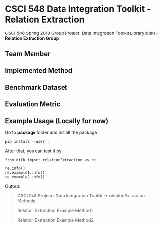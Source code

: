 # CSCI 548 Data Integration Toolkit - Relation Extraction
CSCI 548 Spring 2019 Group Project. Data Integration Toolkit Library(ditk) - **Relation Extraction Group**

## Team Member

## Implemented Method

## Benchmark Dataset

## Evaluation Metric

## Example Usage (Locally for now)
Go to **package** folder and install the package
```
pip install --user .
```
After that, you can test it by
```
from ditk import relationExtraction as re

re.info()
re.example1.info()
re.example2.info()
```
Output:
>CSCI 548 Project- Data Integration Toolkit -> relationExtraction Methods

>Relation Extraction Example Method1

>Relation Extraction Example Method2
